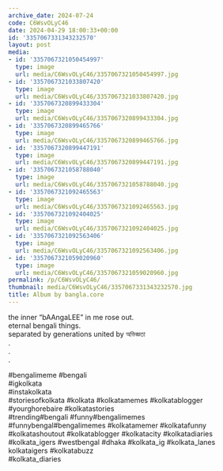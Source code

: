 ```yaml
---
archive_date: 2024-07-24
code: C6WsvOLyC46
date: 2024-04-29 18:00:33+00:00
id: '3357067331343232570'
layout: post
media:
- id: '3357067321050454997'
  type: image
  url: media/C6WsvOLyC46/3357067321050454997.jpg
- id: '3357067321033807420'
  type: image
  url: media/C6WsvOLyC46/3357067321033807420.jpg
- id: '3357067320899433304'
  type: image
  url: media/C6WsvOLyC46/3357067320899433304.jpg
- id: '3357067320899465766'
  type: image
  url: media/C6WsvOLyC46/3357067320899465766.jpg
- id: '3357067320899447191'
  type: image
  url: media/C6WsvOLyC46/3357067320899447191.jpg
- id: '3357067321058788040'
  type: image
  url: media/C6WsvOLyC46/3357067321058788040.jpg
- id: '3357067321092465563'
  type: image
  url: media/C6WsvOLyC46/3357067321092465563.jpg
- id: '3357067321092404025'
  type: image
  url: media/C6WsvOLyC46/3357067321092404025.jpg
- id: '3357067321092563406'
  type: image
  url: media/C6WsvOLyC46/3357067321092563406.jpg
- id: '3357067321059020960'
  type: image
  url: media/C6WsvOLyC46/3357067321059020960.jpg
permalink: /p/C6WsvOLyC46/
thumbnail: media/C6WsvOLyC46/3357067331343232570.jpg
title: Album by bangla.core
---
```


the inner “bAAngaLEE” in me rose out.  
eternal bengali things.  
separated by generations united by অভিজ্ঞতা  
.  
.  
.  
  
#bengalimeme #bengali  
#igkolkata  
#instakolkata  
#storiesofkolkata #kolkata #kolkatamemes #kolkatablogger  
#yourghorebaire #kolkatastories  
#trending#bengali #funny#bengalimemes  
#funnybengal#bengalimemes #kolkatamemer #kolkatafunny  
#kolkatashoutout #kolkatablogger #kolkatacity #kolkatadiaries  
#kolkata_igers #westbengal #dhaka #kolkata_ig #kolkata_lanes  
kolkataigers #kolkatabuzz  
#kolkata_diaries